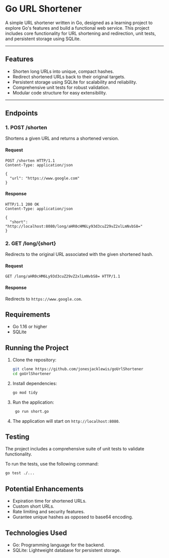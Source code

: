 # Go URL Shortener

A simple URL shortener written in Go, designed as a learning project to explore Go's features and build a functional web service. This project includes core functionality for URL shortening and redirection, unit tests, and persistent storage using SQLite.

---

## Features

- Shorten long URLs into unique, compact hashes.
- Redirect shortened URLs back to their original targets.
- Persistent storage using SQLite for scalability and reliability.
- Comprehensive unit tests for robust validation.
- Modular code structure for easy extensibility.

---

## Endpoints

### **1. POST /shorten**
Shortens a given URL and returns a shortened version.

#### **Request**
```http
POST /shorten HTTP/1.1
Content-Type: application/json

{
  "url": "https://www.google.com"
}
```

#### **Response**
```http
HTTP/1.1 200 OK
Content-Type: application/json

{
  "short": "http://localhost:8080/long/aHR0cHM6Ly93d3cuZ29vZ2xlLmNvbS8="
}
```


### **2. GET /long/{short}**
Redirects to the original URL associated with the given shortened hash.

#### **Request**
```http
GET /long/aHR0cHM6Ly93d3cuZ29vZ2xlLmNvbS8= HTTP/1.1
```

#### **Response**
Redirects to `https://www.google.com`.

## Requirements

- Go 1.16 or higher
- SQLite

## Running the Project

1. Clone the repository:

   ```bash
   git clone https://github.com/jonesjacklewis/goUrlShortener
   cd goUrlShortener
   ```

2. Install dependencies:

   ```bash
   go mod tidy
   ```

3. Run the application:

   ```bash
    go run short.go
    ```
4. The application will start on `http://localhost:8080`.


## Testing

The project includes a comprehensive suite of unit tests to validate functionality.

To run the tests, use the following command:

```bash
go test ./...
```

## Potential Enhancements

- Expiration time for shortened URLs.
- Custom short URLs.
- Rate limiting and security features.
- Gurantee unique hashes as opposed to base64 encoding.

## Technologies Used

- Go: Programming language for the backend.
- SQLite: Lightweight database for persistent storage.

